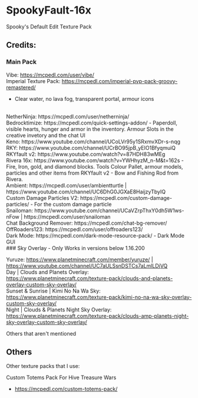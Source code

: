 # SpookyFault-16x
Spooky's Default Edit Texture Pack


## Credits:

### Main Pack

Vibe: https://mcpedl.com/user/vibe/ </br>
Imperial Texture Pack: https://mcpedl.com/imperial-pvp-pack-groovy-remastered/
 - Clear water, no lava fog, transparent portal, armour icons

</br>
NetherNinja: https://mcpedl.com/user/netherninja/ </br>
Bedrocktimize: https://mcpedl.com/quick-settings-addon/
 - Paperdoll, visible hearts, hunger and armor in the inventory. Armour Slots in the creative invetory and the chat UI

</br>
Keno: https://www.youtube.com/channel/UCoLVr95y1SRxmvXDr-s-nqg </br>
RKY: https://www.youtube.com/channel/UCrBO95jpB_yEIO1BfyqmuiQ </br>
RKYfault v2: https://www.youtube.com/watch?v=87HDH83wMEg </br>
Rivera 16x: https://www.youtube.com/watch?v=YWHhyzM_n-M&t=162s
 - Fire, Iron, gold, and diamond blocks. Tools Colour Pallet, armour models, particles and other items from RKYfault v2
 - Bow and Fishing Rod from Rivera.

</br>
Ambient: https://mcpedl.com/user/ambientturtle | https://www.youtube.com/channel/UC6DhG0JGXaE8HaijzyTbyIQ </br>
Custom Damage Particles V2: https://mcpedl.com/custom-damage-particles/
 - For the custom damage particle

</br>
Snailoman: https://www.youtube.com/channel/UCaVZrpThxY0dh5W1ws-nFow | https://mcpedl.com/user/snailoman </br>
Chat Background Remover: https://mcpedl.com/chat-bg-remover/

</br>
OffRoaders123: https://mcpedl.com/user/offroaders123/ </br>
Dark Mode: https://mcpedl.com/dark-mode-resource-pack/
 - Dark Mode GUI

</br>
### Sky Overlay
 - Only Works in versions below 1.16.200

Yuruze: https://www.planetminecraft.com/member/yuruze/ | https://www.youtube.com/channel/UC7aULSsnDSTCs7aLmlLDjVQ </br>
Day | Clouds and Planets Overlay: https://www.planetminecraft.com/texture-pack/clouds-and-planets-overlay-custom-sky-overlay/ </br>
Sunset & Sunrise | Kimi No Na Wa Sky: https://www.planetminecraft.com/texture-pack/kimi-no-na-wa-sky-overlay-custom-sky-overlay/ </br>
Night | Clouds & Planets Night Sky Overlay: https://www.planetminecraft.com/texture-pack/clouds-amp-planets-night-sky-overlay-custom-sky-overlay/ </br>


Others that aren't mentioned

## Others

Other texture packs that I use:

Custom Totems Pack For Hive Treasure Wars
 - https://mcpedl.com/custom-totems-pack/
